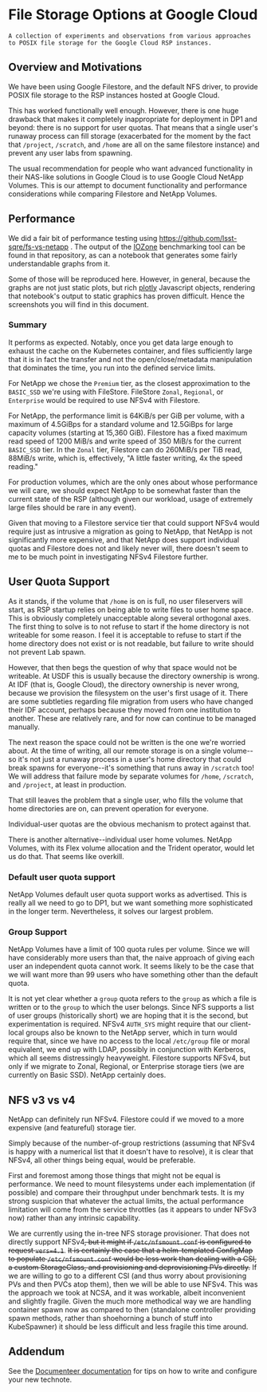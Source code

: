 # File Storage Options at Google Cloud

```{abstract}
A collection of experiments and observations from various approaches to POSIX file storage for the Google Cloud RSP instances.
```

## Overview and Motivations

We have been using Google Filestore, and the default NFS driver, to provide POSIX file storage to the RSP instances hosted at Google Cloud.

This has worked functionally well enough.
However, there is one huge drawback that makes it completely inappropriate for deployment in DP1 and beyond: there is no support for user quotas.
That means that a single user's runaway process can fill storage (exacerbated for the moment by the fact that `/project`, `/scratch`, and `/home` are all on the same filestore instance) and prevent any user labs from spawning.

The usual recommendation for people who want advanced functionality in their NAS-like solutions in Google Cloud is to use Google Cloud NetApp Volumes.
This is our attempt to document functionality and performance considerations while comparing Filestore and NetApp Volumes.

## Performance

We did a fair bit of performance testing using https://github.com/lsst-sqre/fs-vs-netapp .
The output of the [IOZone](https:www.iozone.org) benchmarking tool can be found in that repository, as can a notebook that generates some fairly understandable graphs from it.

Some of those will be reproduced here.
However, in general, because the graphs are not just static plots, but rich [plotly](https://plotly.com) Javascript objects, rendering that notebook's output to static graphics has proven difficult.
Hence the screenshots you will find in this document.

### Summary

It performs as expected.  Notably, once you get data large enough to exhaust the cache on the Kubernetes container, and files sufficiently large that it is in fact the transfer and not the open/close/metadata manipulation that dominates the time, you run into the defined service limits.

For NetApp we chose the `Premium` tier, as the closest approximation to the `BASIC_SSD` we're using with FileStore.
FileStore `Zonal`, `Regional`, or `Enterprise` would be required to use NFSv4 with Filestore.

For NetApp, the performance limit is 64KiB/s per GiB per volume, with a maximum of 4.5GiBps for a standard volume and 12.5GiBps for large capacity volumes (starting at 15,360 GiB).
Filestore has a fixed maximum read speed of 1200 MiB/s and write speed of 350 MiB/s for the current `BASIC_SSD` tier.
In the `Zonal` tier, Filestore can do 260MiB/s per TiB read, 88MiB/s write, which is, effectively, "A little faster writing, 4x the speed reading."

For production volumes, which are the only ones about whose performance
we will care, we should expect NetApp to be somewhat faster than the
current state of the RSP (although given our workload, usage of
extremely large files should be rare in any event).

Given that moving to a Filestore service tier that could support NFSv4
would require just as intrusive a migration as going to NetApp, that
NetApp is not significantly more expensive, and that NetApp does support
individual quotas and Filestore does not and likely never will, there
doesn't seem to me to be much point in investigating NFSv4 Filestore further.

## User Quota Support

As it stands, if the volume that `/home` is on is full, no user fileservers will start, as RSP startup relies on being able to write files to user home space.
This is obviously completely unacceptable along several orthogonal axes.
The first thing to solve is to not refuse to start if the home directory is not writeable for some reason.
I feel it is acceptable to refuse to start if the home directory does not exist or is not readable, but failure to write should not prevent Lab spawn.

However, that then begs the question of why that space would not be writeable.
At USDF this is usually because the directory ownership is wrong.
At IDF (that is, Google Cloud), the directory ownership is never wrong, because we provision the filesystem on the user's first usage of it.
There are some subtleties regarding file migration from users who have changed their IDF account, perhaps because they moved from one institution to another.
These are relatively rare, and for now can continue to be managed manually.

The next reason the space could not be written is the one we're worried about.
At the time of writing, all our remote storage is on a single volume--so it's not just a runaway process in a user's home directory that could break spawns for everyone--it's something that runs away in `/scratch` too!
We will address that failure mode by separate volumes for `/home`, `/scratch`, and `/project`, at least in production.

That still leaves the problem that a single user, who fills the volume that home directories are on, can prevent operation for everyone.

Individual-user quotas are the obvious mechanism to protect against that.

There is another alternative--individual user home volumes.
NetApp Volumes, with its Flex volume allocation and the Trident operator, would let us do that.
That seems like overkill.

### Default user quota support

NetApp Volumes default user quota support works as advertised.
This is really all we need to go to DP1, but we want something more sophisticated in the longer term.
Nevertheless, it solves our largest problem.

### Group Support

NetApp Volumes have a limit of 100 quota rules per volume.
Since we will have considerably more users than that, the naive approach of giving each user an independent quota cannot work.
It seems likely to be the case that we will want more than 99 users who have something other than the default quota.

It is not yet clear whether a `group` quota refers to the `group` as which a file is written or to the `group` to which the user belongs.
Since NFS supports a list of user groups (historically short) we are hoping that it is the second, but experimentation is required.
NFSv4 `AUTH_SYS` might require that our client-local groups also be known to the NetApp server, which in turn would require that, since we have no access to the local `/etc/group` file or moral equivalent, we end up with LDAP, possibly in conjunction with Kerberos, which all seems distressingly heavyweight.
Filestore supports NFSv4, but only if we migrate to Zonal, Regional, or Enterprise storage tiers (we are currently on Basic SSD).
NetApp certainly does.

## NFS v3 vs v4

NetApp can definitely run NFSv4.
Filestore could if we moved to a more expensive (and featureful) storage tier.

Simply because of the number-of-group restrictions (assuming that NFSv4
is happy with a numerical list that it doesn't have to resolve), it is clear that NFSv4, all other things being equal, would be preferable.

First and foremost among those things that might not be equal is performance.
We need to mount filesystems under each implementation (if possible) and compare their throughput under benchmark tests.
It is my strong suspicion that whatever the actual limits, the actual performance limitation will come from the service throttles (as it appears to under NFSv3 now) rather than any intrinsic capability.

We are currently using the in-tree NFS storage provisioner.
That does not directly support NFSv4~~, but it might if `/etc/nfsmount.conf` is configured to request `vers=4.1`~~.
~~It is certainly the case that a helm-templated ConfigMap to populate `/etc/nfsmount.conf` would be less work than dealing with a CSI, a custom StorageClass, and provisioning and deprovisioning PVs directly.~~
If we are willing to go to a different CSI (and thus worry about provisioning PVs and then PVCs atop them), then we will be able to use NFSv4.
This was the approach we took at NCSA, and it was workable, albeit inconvenient and slightly fragile.
Given the much more methodical way we are handling container spawn now as compared to then (standalone controller providing spawn methods, rather than shoehorning a bunch of stuff into KubeSpawner) it should be less difficult and less fragile this time around.

## Addendum

See the [Documenteer documentation](https://documenteer.lsst.io/technotes/index.html) for tips on how to write and configure your new technote.
